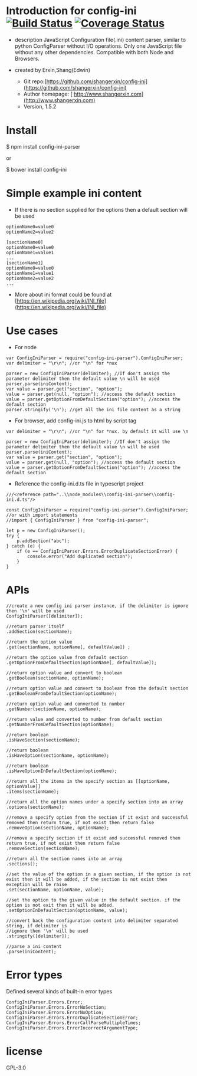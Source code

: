 # Introduction for config-ini [![Build Status](https://travis-ci.com/shangerxin/config-ini.svg?branch=master)](https://travis-ci.com/shangerxin/config-ini) [![Coverage Status](https://coveralls.io/repos/github/shangerxin/config-ini/badge.svg?branch=master)](https://coveralls.io/github/shangerxin/config-ini?branch=master) 

-   description
    JavaScript Configuration file(.ini) content parser, similar to python ConfigParser without I/O operations. Only one JavaScript file without any other dependencies. Compatible with both Node and Browsers.

-   created by Erxin,Shang(Edwin)
    -   Git repo:[https://github.com/shangerxin/config-ini](https://github.com/shangerxin/config-ini)
    -   Author homepage: [ http://www.shangerxin.com](http://www.shangerxin.com)
    -   Version, 1.5.2

# Install

\$ npm install config-ini-parser

or

\$ bower install config-ini

# Simple example ini content

-   If there is no section supplied for the options then a default section will be used

```
optionName0=value0
optionName2=value2

[sectionName0]
optionName0=value0
optionName1=value1
...
[sectionName1]
optionName0=value0
optionName1=value1
optionName2=value2
...
```

-   More about ini format could be found at [https://en.wikipedia.org/wiki/INI_file](https://en.wikipedia.org/wiki/INI_file)

# Use cases

-   For node

```
var ConfigIniParser = require("config-ini-parser").ConfigIniParser;
var delimiter = "\r\n"; //or "\n" for *nux

parser = new ConfigIniParser(delimiter); //If don't assign the parameter delimiter then the default value \n will be used
parser.parse(iniContent);
var value = parser.get("section", "option");
value = parser.get(null, "option"); //access the default section
value = parser.getOptionFromDefaultSection("option"); //access the default section
parser.stringify('\n'); //get all the ini file content as a string
```

-   For browser, add config-ini.js to html by script tag

```
var delimiter = "\r\n"; //or "\n" for *nux. by default it will use \n

parser = new ConfigIniParser(delimiter); //If don't assign the parameter delimiter then the default value \n will be used
parser.parse(iniContent);
var value = parser.get("section", "option");
value = parser.get(null, "option"); //access the default section
value = parser.getOptionFromDefaultSection("option"); //access the default section
```

-   Reference the config-ini.d.ts file in typescript project

```
///<reference path="..\\node_modules\\config-ini-parser\\config-ini.d.ts"/>

const ConfigIniParser = require("config-ini-parser").ConfigIniParser;
//or with import statements
//import { ConfigIniParser } from "config-ini-parser";

let p = new ConfigIniParser();
try {
    p.addSection("abc");
} catch (e) {
    if (e == ConfigIniParser.Errors.ErrorDuplicateSectionError) {
        console.error("Add duplicated section");
    }
}
```

# APIs

```
//create a new config ini parser instance, if the delimiter is ignore then '\n' will be used
ConfigIniParser([delimiter]);

//return parser itself
.addSection(sectionName);

//return the option value
.get(sectionName, optionName[, defaultValue]) ;

//return the option value from default section
.getOptionFromDefaultSection(optionName[, defaultValue]);

//return option value and convert to boolean
.getBoolean(sectionName, optionName);

//return option value and convert to boolean from the default section
.getBooleanFromDefaultSection(optionName);

//return option value and converted to number
.getNumber(sectionName, optionName);

//return value and converted to number from default section
.getNumberFromDefaultSection(optionName);

//return boolean
.isHaveSection(sectionName);

//return boolean
.isHaveOption(sectionName, optionName);

//return boolean
.isHaveOptionInDefaultSection(optionName);

//return all the items in the specify section as [[optionName, optionValue]]
.items(sectionName);

//return all the option names under a specify section into an array
.options(sectionName);

//remove a specify option from the section if it exist and successful removed then return true, if not exist then return false
.removeOption(sectionName, optionName);

//remove a specify section if it exist and successful removed then return true, if not exist then return false
.removeSection(sectionName);

//return all the section names into an array
.sections();

//set the value of the option in a given section, if the option is not exist then it will be added, if the section is not exist then exception will be raise
.set(sectionName, optionName, value);

//set the option to the given value in the default section. if the option is not exit then it will be added.
.setOptionInDefaultSection(optionName, value);

//convert back the configuration content into delimiter separated string, if delimiter is
//ignore then '\n' will be used
.stringify([delimiter]);

//parse a ini content
.parse(iniContent);
```

# Error types
Defined several kinds of built-in error types
```
ConfigIniParser.Errors.Error;
ConfigIniParser.Errors.ErrorNoSection;
ConfigIniParser.Errors.ErrorNoOption;
ConfigIniParser.Errors.ErrorDuplicateSectionError;
ConfigIniParser.Errors.ErrorCallParseMultipleTimes;
ConfigIniParser.Errors.ErrorIncorrectArgumentType;
```

# license

GPL-3.0
